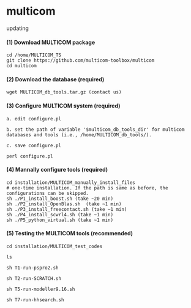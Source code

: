 # multicom
updating

#### (1) Download MULTICOM package

```
cd /home/MULTICOM_TS
git clone https://github.com/multicom-toolbox/multicom
cd multicom
```

#### (2) Download the database (required)
```
wget MULTICOM_db_tools.tar.gz (contact us)
```
#### (3) Configure MULTICOM system (required)

```
a. edit configure.pl

b. set the path of variable '$multicom_db_tools_dir' for multicom databases and tools (i.e., /home/MULTICOM_db_tools/).

c. save configure.pl

perl configure.pl
```

#### (4) Mannally configure tools (required)

```
cd installation/MULTICOM_manually_install_files
# one-time installation. If the path is same as before, the configurations can be skipped.
sh ./P1_install_boost.sh (take ~20 min)
sh ./P2_install_OpenBlas.sh  (take ~1 min)
sh ./P3_install_freecontact.sh (take ~1 min)
sh ./P4_install_scwrl4.sh (take ~1 min)
sh ./P5_python_virtual.sh (take ~1 min)
```

#### (5) Testing the MULTICOM tools (recommended)

```
cd installation/MULTICOM_test_codes

ls

sh T1-run-pspro2.sh

sh T2-run-SCRATCH.sh

sh T5-run-modeller9.16.sh

sh T7-run-hhsearch.sh
```
